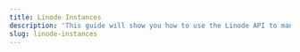 ```yaml
---
title: Linode Instances
description: 'This guide will show you how to use the Linode API to mange compute instances, including spinning up and down instances, as well as upgrading existing ones.'
slug: linode-instances
---
```


